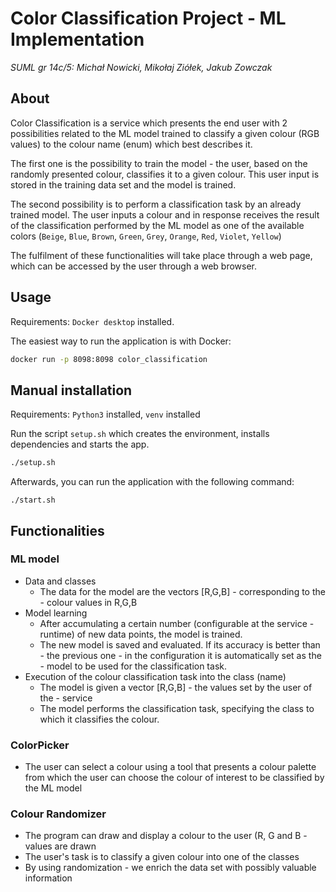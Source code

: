 # Color Classification Project - ML Implementation

*SUML gr 14c/5: Michał Nowicki, Mikołaj Ziółek, Jakub Zowczak*

## About

Color Classification is a service which presents the end user with 2 possibilities related to the ML model trained to classify a given colour (RGB values) to the colour name (enum) which best describes it.
 
The first one is the possibility to train the model - the user, based on the randomly presented colour, classifies it to a given colour. This user input is stored in the training data set and the model is trained.
 
The second possibility is to perform a classification task by an already trained model. The user inputs a colour and in response receives the result of the classification performed by the ML model as one of the available colors (`Beige`, 
`Blue`, 
`Brown`, 
`Green`, 
`Grey`, 
`Orange`, 
`Red`, 
`Violet`, 
`Yellow`)
 
The fulfilment of these functionalities will take place through a web page, which can be accessed by the user through a web browser.

## Usage

Requirements: `Docker desktop` installed.

The easiest way to run the application is with Docker:

```bash
docker run -p 8098:8098 color_classification
```

## Manual installation

Requirements: `Python3` installed, `venv` installed

Run the script `setup.sh` which creates the environment, installs dependencies and starts the app. 

```bash
./setup.sh
```

Afterwards, you can run the application with the following command:
```
./start.sh
```

## Functionalities 
 
### ML model 
- Data and classes
  - The data for the model are the vectors [R,G,B] - corresponding to the - colour values in R,G,B
- Model learning
  - After accumulating a certain number (configurable at the service - runtime) of new data points, the model is trained. 
  - The new model is saved and evaluated. If its accuracy is better than - the previous one - in the configuration it is automatically set as the - model to be used for the classification task.
- Execution of the colour classification task into the class (name)
  - The model is given a vector [R,G,B] - the values set by the user of the - service
  - The model performs the classification task, specifying the class to which it classifies the colour.
 
### ColorPicker 
- The user can select a colour using a tool that presents a colour palette from which the user can choose the colour of interest to be classified by the ML model

### Colour Randomizer
- The program can draw and display a colour to the user (R, G and B - values are drawn
- The user's task is to classify a given colour into one of the classes
- By using randomization - we enrich the data set with possibly valuable information
